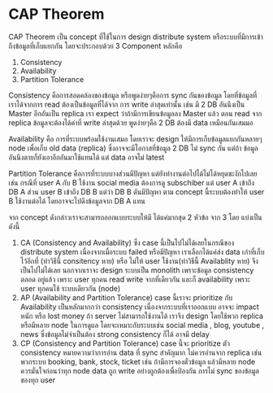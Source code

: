 # CAP Theorem

CAP Theorem เป็น concept ที่ใช้ในการ design distribute system หรือระบบที่มีการเข้าถึงข้อมูลที่เก็บแยกกัน โดยจะประกอบด้วย 3 Component หลักคือ 

1. Consistency
2. Availability
3. Partition Tolerance

Consistency คือการสอดคล้องของข้อมูล หรือพูดง่ายๆคือการ sync กันของข้อมูล โดยที่ข้อมูลที่เราได้จากการ read ต้องเป็นข้อมูลที่ได้จาก การ write ล่าสุดเท่านั้น เช่น มี 2 DB อันนึงเป็น Master อีกอันเป็น replica เรา expect ว่าถ้ามีการเขียนข้อมูลลง Master แล้ว ตอน read จาก replica ข้อมูลจะต้องได้ค่าที่ write ล่าสุดด้วย พูดง่ายๆคือ 2 DB ต้องมี data เหมือนกันเสมมอ

Availability คือ การที่ระบบพร้อมใช้งานเสมอ โดยเราจะ design ให้มีการเก็บข้อมูลแยกกันหลายๆ node เพื่อเก็บ old data (replica) ซึ่งอาจจะมีโอกาสที่ข้อมูล 2 DB ไม่ sync กัน แต่ถ้า ข้อมูลอันนึงตายก็ยังเอาอีกอันมาใช้แทนได้ แต่ data อาจไม่ latest

Partition Tolerance คือการที่ระบบบางส่วนมีปัญหา แต่ยังทำงานต่อไปได้ไม่ได้หยุดชะงักไปเลย เช่น กรณีที่ user A กับ B ใช้งาน social media ต้องการดู subschiber แต่ user A เข้าถึง DB A  ส่วน user B เข้าถึง DB B แต่ว่า DB B ดันมีปัญหา ตาม concept นี้ระบบต้องทำให้ user B ใช้งานต่อได้ โดยอาจจะไปดึงข้อมูลจาก DB A แทน

จาก concept ดังกล่าวเราจะสามารถออกแบบระบบให้มี ได้แค่มากสุด 2 หัวข้อ จาก 3 โดย แบ่งเป็นดังนี้ 

1. CA (Consistency and Availability) ซึ่ง case นี้เป็นไปไม่ได้เลยในกรณีของ distribute system เนื่องจากเมื่อระบบ failed หรือมีปัญหา เราเลือกได้แค่ส่ง data เก่าที่เก็บไว้อีกที่ (ทำวิธีนี้ consitency หาย) หรือ ไม่ให้ user ใช้งาน(ทำวิธีนี้ Availablity หาย) จึงเป็นไปไม่ได้เลย นอกจากเราจะ design ระบบเป็น monolith เพราะข้อมูล consistency ตลอด อยู่แล้ว เพราะ user ทุกคน read write จากที่เดียวกัน และก็ availability เพราะ user ทุกคนใช้ ระบบเดียวกัน (node)
2. AP (Availability and Partition Tolerance) case นี้เราจะ prioritize กับ Availability เป็นหลักมากกว่า consistency เนื่องจากระบบที่เราออกแบบ อาจจะ impact หนัก หรือ lost money ถ้า server ไม่สามารถใช้งานได้ เราจึง design โดยใช้พวก replica หรือมีหลาย node ในการดูแล โดยจะเหมาะกับระบบเช่น social media , blog, youtube , news ซึ่งข้อมูลไม่จำเป็นต้อง strong consistency ก็ได้ อาจมี delay 
3. CP (Consistency and Partition Tolerance) case นี้จะ prioritize ตัว consistency หมายความว่าการอ่าน data ที่ sync สำคัญมาก ไม่ควรอ่านจาก replica เช่นพวกระบบ booking, bank, stock, ticket เช่น ถ้ามีการจองตั๋วข้อมูล แล้วมีหลาย node ควรมั่นใจก่อนว่าทุก node data ถูก write อย่างถูกต้องเพื่อป้องกัน การไม่ sync ของข้อมูลของทุก user